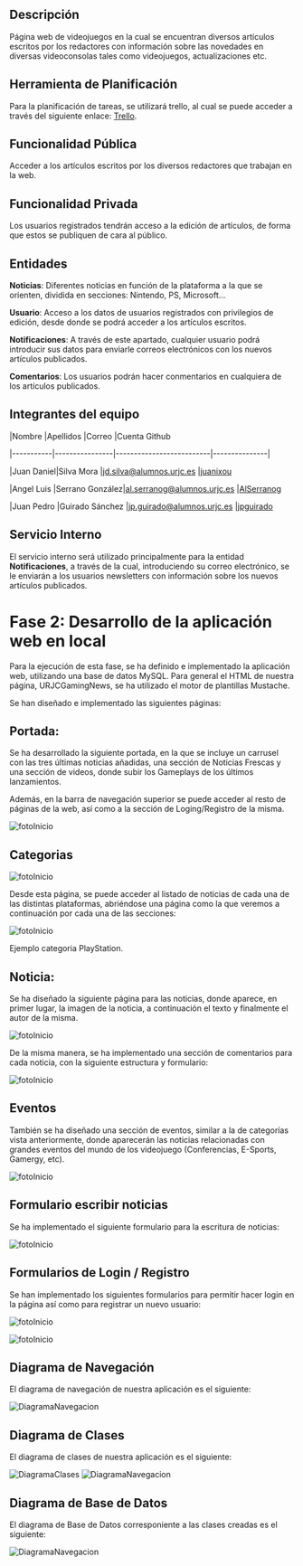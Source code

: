## Descripción

Página web de videojuegos en la cual se encuentran diversos artículos escritos por los redactores con información sobre las novedades en diversas videoconsolas tales como videojuegos, actualizaciones etc.

  

## Herramienta de Planificación

Para la planificación de tareas, se utilizará trello, al cual se puede acceder a través del siguiente enlace: [Trello](https://trello.com/b/LZSEqH9P/playurjc).

  

## Funcionalidad Pública

Acceder a los artículos escritos por los diversos redactores que trabajan en la web.

  

## Funcionalidad Privada

Los usuarios registrados tendrán acceso a la edición de artículos, de forma que estos se publiquen de cara al público.

  

## Entidades

**Noticias**: Diferentes noticias en función de la plataforma a la que se orienten, dividida en secciones: Nintendo, PS, Microsoft...

**Usuario**: Acceso a los datos de usuarios registrados con privilegios de edición, desde donde se podrá acceder a los artículos escritos.

**Notificaciones**: A través de este apartado, cualquier usuario podrá introducir sus datos para enviarle correos electrónicos con los nuevos artículos publicados.

**Comentarios**: Los usuarios podrán hacer conmentarios en cualquiera de los artículos publicados.

  

## Integrantes del equipo

|Nombre |Apellidos |Correo |Cuenta Github

|-----------|----------------|--------------------------|---------------|

|Juan Daniel|Silva Mora |[jd.silva@alumnos.urjc.es](mailto:jd.silva@alumnos.urjc.es) |[juanixou](https://github.com/juanixou)

|Angel Luis |Serrano González|[al.serranog@alumnos.urjc.es](mailto:al.serranog@alumnos.urjc.es) |[AlSerranog](https://github.com/AlSerranog)

|Juan Pedro |Guirado Sánchez |[jp.guirado@alumnos.urjc.es](mailto:jp.guirado@alumnos.urjc.es) |[jpguirado](https://github.com/jpguirado)

## Servicio Interno

El servicio interno será utilizado principalmente para la entidad **Notificaciones**, a través de la cual, introduciendo su correo electrónico, se le enviarán a los usuarios newsletters con información sobre los nuevos artículos publicados.

  
  

# Fase 2: Desarrollo de la aplicación web en local

  

Para la ejecución de esta fase, se ha definido e implementado la aplicación web, utilizando una base de datos MySQL. Para general el HTML de nuestra página, URJCGamingNews, se ha utilizado el motor de plantillas Mustache.

  

Se han diseñado e implementado las siguientes páginas:

  

## Portada:

  

Se ha desarrollado la siguiente portada, en la que se incluye un carrusel con las tres últimas noticias añadidas, una sección de Noticias Frescas y una sección de videos, donde subir los Gameplays de los últimos lanzamientos.

Además, en la barra de navegación superior se puede acceder al resto de páginas de la web, así como a la sección de Loging/Registro de la misma.

  

![fotoInicio](https://github.com/Juanixou/URJCGamingNews/blob/master/FotosMarkDown/Inicio.PNG?raw=true)

  
  

## Categorias

  

![fotoInicio](https://github.com/Juanixou/URJCGamingNews/blob/master/FotosMarkDown/categorias.PNG?raw=true)

  

Desde esta página, se puede acceder al listado de noticias de cada una de las distintas plataformas, abriéndose una página como la que veremos a continuación por cada una de las secciones:

  

![fotoInicio](https://github.com/Juanixou/URJCGamingNews/blob/master/FotosMarkDown/Categoria.PNG?raw=true)

Ejemplo categoria PlayStation.

  
  

## Noticia:

  

Se ha diseñado la siguiente página para las noticias, donde aparece, en primer lugar, la imagen de la noticia, a continuación el texto y finalmente el autor de la misma.

  

![fotoInicio](https://github.com/Juanixou/URJCGamingNews/blob/master/FotosMarkDown/noticia.PNG?raw=true)

  
  
  

De la misma manera, se ha implementado una sección de comentarios para cada noticia, con la siguiente estructura y formulario:

  

![fotoInicio](https://github.com/Juanixou/URJCGamingNews/blob/master/FotosMarkDown/FormularioComentarios.PNG?raw=true)

  

## Eventos

  

También se ha diseñado una sección de eventos, similar a la de categorías vista anteriormente, donde aparecerán las noticias relacionadas con grandes eventos del mundo de los videojuego (Conferencias, E-Sports, Gamergy, etc).

  

![fotoInicio](https://github.com/Juanixou/URJCGamingNews/blob/master/FotosMarkDown/eventos.PNG?raw=true)

  

## Formulario escribir noticias

  

Se ha implementado el siguiente formulario para la escritura de noticias:

  

![fotoInicio](https://github.com/Juanixou/URJCGamingNews/blob/master/FotosMarkDown/EscribirNoticia.PNG?raw=true)

  

## Formularios de Login / Registro

  

Se han implementado los siguientes formularios para permitir hacer login en la página así como para registrar un nuevo usuario:

  

![fotoInicio](https://github.com/Juanixou/URJCGamingNews/blob/master/FotosMarkDown/login.PNG?raw=true)

  

![fotoInicio](https://github.com/Juanixou/URJCGamingNews/blob/master/FotosMarkDown/registro.PNG?raw=true)

  
  
  

## Diagrama de Navegación

  

El diagrama de navegación de nuestra aplicación es el siguiente:

  

![DiagramaNavegacion](https://github.com/Juanixou/URJCGamingNews/blob/master/FotosMarkDown/diagramaDeNavegacion.PNG?raw=true)
## Diagrama de Clases

  

El diagrama de clases de nuestra aplicación es el siguiente:

  

![DiagramaClases](https://github.com/Juanixou/URJCGamingNews/blob/master/FotosMarkDown/diagramaDeClases.PNG?raw=true)
![DiagramaNavegacion](https://github.com/Juanixou/URJCGamingNews/blob/master/FotosMarkDown/diagramaDeNavegacion.PNG?raw=true)  

## Diagrama de Base de Datos 

El diagrama de Base de Datos corresponiente a las clases creadas es el siguiente: 

![DiagramaNavegacion](https://github.com/Juanixou/URJCGamingNews/blob/master/FotosMarkDown/Diagrama_BD.PNG?raw=true)
